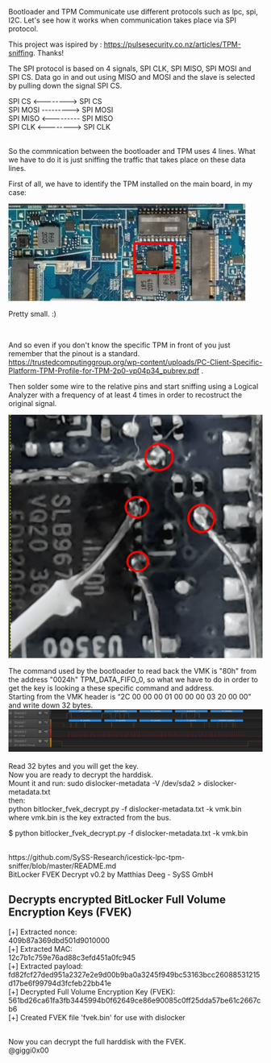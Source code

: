 Bootloader and TPM Communicate use different protocols such as lpc, spi, I2C. Let's see how it works when communication takes place via SPI protocol.

This project was ispired by  : https://pulsesecurity.co.nz/articles/TPM-sniffing. Thanks!

The SPI protocol is based on 4 signals, SPI CLK, SPI MISO, SPI MOSI and SPI CS. Data go in and out using MISO and MOSI and the slave is selected by pulling down the signal SPI CS.

SPI CS   <--------> SPI CS <br/>
SPI MOSI ---------> SPI MOSI<br/>
SPI MISO <--------- SPI MISO<br/>
SPI CLK  <--------> SPI CLK<br/>
<br/>

So the commnication between the bootloader and TPM uses 4 lines. What we have to do it is just sniffing the traffic that takes place on these data lines.

First of all, we have to identify the TPM installed on the main board, in my case:


![alt text](https://github.com/giggi0x00/Bitlocker-SPI-TPM-Key-sniffing/blob/main/2020-12-07_20-15.png?raw=true)

Pretty small. :)

<br/>

And so even if you don't know the specific TPM in front of you just remember that the pinout is a standard.
https://trustedcomputinggroup.org/wp-content/uploads/PC-Client-Specific-Platform-TPM-Profile-for-TPM-2p0-vp04p34_pubrev.pdf .<br/>

Then solder some wire to the relative pins and start sniffing using a Logical Analyzer with a frequency of at least 4 times in order to recostruct the original signal.

![alt text](https://github.com/giggi0x00/Bitlocker-SPI-TPM-Key-sniffing/blob/main/2020-12-07_20-31.png?raw=true)
</br>


The command used by the bootloader to read back the VMK is "80h" from the address "0024h" TPM_DATA_FIFO_0, so what we have to do in order to get the key is looking a these specific command and address.
</br>
Starting from the VMK header is “2C 00  00  00  01   00   00    00   03  20   00  00" and write down 32 bytes.
</br>
![alt text](https://github.com/giggi0x00/Bitlocker-SPI-TPM-Key-sniffing/blob/main/2020-12-07_20-46.png?raw=true)
</br>
</br>
Read 32 bytes and you will get the key.</br>
Now you are ready to decrypt the harddisk. </br>
Mount it and run: sudo dislocker-metadata -V /dev/sda2 > dislocker-metadata.txt </br>
then: </br>
python bitlocker_fvek_decrypt.py -f dislocker-metadata.txt -k vmk.bin where vmk.bin is the key extracted from the bus.
</br>

$ python bitlocker_fvek_decrypt.py -f dislocker-metadata.txt -k vmk.bin </br>

</br> 
https://github.com/SySS-Research/icestick-lpc-tpm-sniffer/blob/master/README.md
</br>
BitLocker FVEK Decrypt v0.2 by Matthias Deeg - SySS GmbH</br>

Decrypts encrypted BitLocker Full Volume Encryption Keys (FVEK)</br>
---
[+] Extracted nonce: </br>
    409b87a369dbd501d9010000 </br>
[+] Extracted MAC: </br>
    12c7b1c759e76ad88c3efd451a0fc945 </br>
[+] Extracted payload:</br>
    fd82fcf27ded951a2327e2e9d00b9ba0a3245f949bc53163bcc26088531215d17be6f99794d3fcfeb22bb41e</br>
[+] Decrypted Full Volume Encryption Key (FVEK):</br>
    561bd26ca61fa3fb3445994b0f62649ce86e90085c0ff25dda57be61c2667cb6</br>
[+] Created FVEK file 'fvek.bin' for use with dislocker</br>

</br>
Now you can decrypt the full harddisk with the FVEK.
</br>
@giggi0x00







